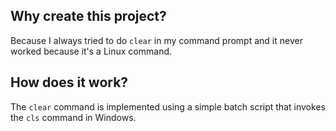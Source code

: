 ## Why create this project?

Because I always tried to do `clear` in my command prompt and it never worked because it's a Linux command.

## How does it work?

The `clear` command is implemented using a simple batch script that invokes the `cls` command in Windows.